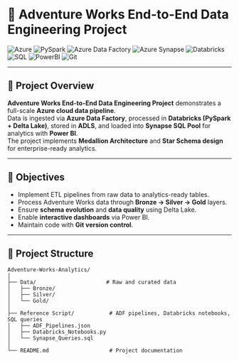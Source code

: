 # 🚀 Adventure Works End-to-End Data Engineering Project

![Azure](https://img.shields.io/badge/Azure-Cloud-blue?logo=microsoft-azure&style=flat-square)
![PySpark](https://img.shields.io/badge/PySpark-Big%20Data-orange?logo=apache-spark&style=flat-square)
![Azure Data Factory](https://img.shields.io/badge/Azure-Data%20Factory-blue?logo=microsoft-azure&style=flat-square)
![Azure Synapse](https://img.shields.io/badge/Azure-Synapse%20Analytics-blue?logo=microsoft-azure&style=flat-square)
![Databricks](https://img.shields.io/badge/Databricks-Delta%20Lake-red?logo=databricks&style=flat-square)
![SQL](https://img.shields.io/badge/SQL-Data%20Warehouse-yellow?logo=database&style=flat-square)
![PowerBI](https://img.shields.io/badge/Power%20BI-Dashboard-orange?logo=power-bi&style=flat-square)
![Git](https://img.shields.io/badge/Git-Version%20Control-green?logo=git&style=flat-square)

---

## 📌 Project Overview
**Adventure Works End-to-End Data Engineering Project** demonstrates a full-scale **Azure cloud data pipeline**.  
Data is ingested via **Azure Data Factory**, processed in **Databricks (PySpark + Delta Lake)**, stored in **ADLS**, and loaded into **Synapse SQL Pool** for analytics with **Power BI**.  
The project implements **Medallion Architecture** and **Star Schema design** for enterprise-ready analytics.

---

## 🎯 Objectives
- Implement ETL pipelines from raw data to analytics-ready tables.  
- Process Adventure Works data through **Bronze → Silver → Gold** layers.  
- Ensure **schema evolution** and **data quality** using Delta Lake.  
- Enable **interactive dashboards** via Power BI.  
- Maintain code with **Git version control**.

---

## 📂 Project Structure
```plaintext
Adventure-Works-Analytics/
│
├── Data/                      # Raw and curated data
│   ├── Bronze/
│   ├── Silver/
│   └── Gold/
│
├── Reference Script/           # ADF pipelines, Databricks notebooks, SQL queries
│   ├── ADF_Pipelines.json
│   ├── Databricks_Notebooks.py
│   └── Synapse_Queries.sql
│
└── README.md                   # Project documentation

